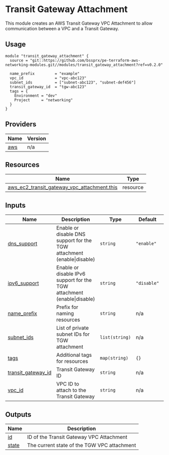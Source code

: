 # Transit Gateway Attachment

This module creates an AWS Transit Gateway VPC Attachment to allow communication between a VPC and a Transit Gateway.

## Usage

```hcl
module "transit_gateway_attachment" {
  source = "git::https://github.com/bssprx/pe-terraform-aws-networking-modules.git//modules/transit_gateway_attachment?ref=v0.2.0"

  name_prefix         = "example"
  vpc_id              = "vpc-abc123"
  subnet_ids          = ["subnet-abc123", "subnet-def456"]
  transit_gateway_id  = "tgw-abc123"
  tags = {
    Environment = "dev"
    Project     = "networking"
  }
}
```
<!-- BEGIN_TF_DOCS -->


## Providers

| Name | Version |
|------|---------|
| <a name="provider_aws"></a> [aws](#provider\_aws) | n/a |

## Resources

| Name | Type |
|------|------|
| [aws_ec2_transit_gateway_vpc_attachment.this](https://registry.terraform.io/providers/hashicorp/aws/latest/docs/resources/ec2_transit_gateway_vpc_attachment) | resource |

## Inputs

| Name | Description | Type | Default | Required |
|------|-------------|------|---------|:--------:|
| <a name="input_dns_support"></a> [dns\_support](#input\_dns\_support) | Enable or disable DNS support for the TGW attachment (enable\|disable) | `string` | `"enable"` | no |
| <a name="input_ipv6_support"></a> [ipv6\_support](#input\_ipv6\_support) | Enable or disable IPv6 support for the TGW attachment (enable\|disable) | `string` | `"disable"` | no |
| <a name="input_name_prefix"></a> [name\_prefix](#input\_name\_prefix) | Prefix for naming resources | `string` | n/a | yes |
| <a name="input_subnet_ids"></a> [subnet\_ids](#input\_subnet\_ids) | List of private subnet IDs for TGW attachment | `list(string)` | n/a | yes |
| <a name="input_tags"></a> [tags](#input\_tags) | Additional tags for resources | `map(string)` | `{}` | no |
| <a name="input_transit_gateway_id"></a> [transit\_gateway\_id](#input\_transit\_gateway\_id) | Transit Gateway ID | `string` | n/a | yes |
| <a name="input_vpc_id"></a> [vpc\_id](#input\_vpc\_id) | VPC ID to attach to the Transit Gateway | `string` | n/a | yes |

## Outputs

| Name | Description |
|------|-------------|
| <a name="output_id"></a> [id](#output\_id) | ID of the Transit Gateway VPC Attachment |
| <a name="output_state"></a> [state](#output\_state) | The current state of the TGW VPC attachment |
<!-- END_TF_DOCS -->
